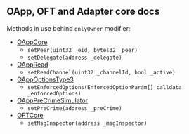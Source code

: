 
## OApp, OFT and Adapter core docs

Methods in use behind `onlyOwner` modifier:

- [OAppCore](https://github.com/LayerZero-Labs/LayerZero-v2/blob/main/packages/layerzero-v2/evm/oapp/contracts/oapp/OAppCore.sol)
  - `setPeer(uint32 _eid, bytes32 _peer)`
  - `setDelegate(address _delegate)`
- [OAppRead](https://github.com/LayerZero-Labs/LayerZero-v2/blob/main/packages/layerzero-v2/evm/oapp/contracts/oapp/OAppRead.sol)
  - `setReadChannel(uint32 _channelId, bool _active)`
- [OAppOptionsType3](https://github.com/LayerZero-Labs/LayerZero-v2/blob/main/packages/layerzero-v2/evm/oapp/contracts/oapp/libs/OAppOptionsType3.sol)
  - `setEnforcedOptions(EnforcedOptionParam[] calldata _enforcedOptions)`
- [OAppPreCrimeSimulator](https://github.com/LayerZero-Labs/LayerZero-v2/blob/main/packages/layerzero-v2/evm/oapp/contracts/precrime/OAppPreCrimeSimulator.sol)
  - `setPreCrime(address _preCrime)`
- [OFTCore](https://github.com/LayerZero-Labs/LayerZero-v2/blob/main/packages/layerzero-v2/evm/oapp/contracts/oft/OFTCore.sol)
  - `setMsgInspector(address _msgInspector)`
